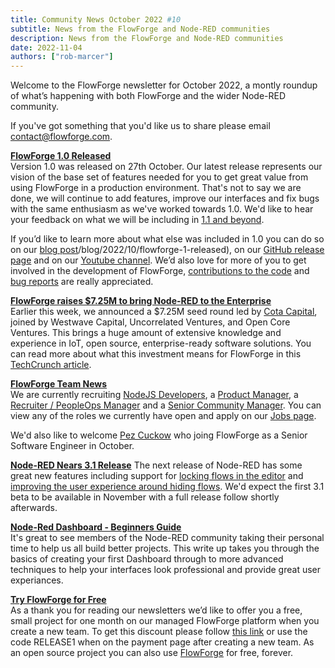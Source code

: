 ```yaml
---
title: Community News October 2022 #10
subtitle: News from the FlowForge and Node-RED communities
description: News from the FlowForge and Node-RED communities
date: 2022-11-04
authors: ["rob-marcer"]
---
```


Welcome to the FlowForge newsletter for October 2022, a montly roundup of what’s happening with both FlowForge and the wider Node-RED community.
<!--more-->
If you've got something that you'd like us to share please email [contact@flowforge.com](mailto:contact@flowforge.com).

[**FlowForge 1.0 Released**](http://flowforge.com/blog/2022/10/flowforge-1-released/)   
Version 1.0 was released on 27th October. Our latest release represents our vision of the base set of features needed for you to get great value from using FlowForge in a production environment. That's not to say we are done, we will continue to add features, improve our interfaces and fix bugs with the same enthusiasm as we've worked towards 1.0. We'd like to hear your feedback on what we will be including in [1.1 and beyond](https://github.com/orgs/flowforge/projects/5). 

If you’d like to learn more about what else was included in 1.0 you can do so on our [blog post](http://flowforge.com)/blog/2022/10/flowforge-1-released), on our [GitHub release page](https://github.com/flowforge/flowforge/releases/tag/v1.0.0) and on our [Youtube channel](https://www.youtube.com/watch?v=5TLT7CQR7iI). We’d also love for more of you to get involved in the development of FlowForge, [contributions to the code](https://github.com/flowforge/flowforge/blob/main/CONTRIBUTING.md) and [bug reports](https://github.com/flowforge/flowforge/issues) are really appreciated.
    
[**FlowForge raises $7.25M to bring Node-RED to the Enterprise**](https://flowforge.com/blog/2022/10/seed-round-bring-node-red-to-enterprise/)  
Earlier this week, we announced a $7.25M seed round led by [Cota Capital](https://www.cotacapital.com/knowledgecapital/flowforge-closes-the-gap-between-it-and-ot), joined by Westwave Capital, Uncorrelated Ventures, and Open Core Ventures. This brings a huge amount of extensive knowledge and experience in IoT, open source, enterprise-ready software solutions. You can read more about what this investment means for FlowForge in this [TechCrunch article](https://techcrunch.com/2022/11/03/flowforge-nabs-7-2m-to-help-companies-integrate-iot-using-node-red).

[**FlowForge Team News**](https://flowforge.com/team/)    
We are currently recruiting [NodeJS Developers](https://boards.greenhouse.io/flowforge/jobs/4463977004), a [Product Manager](https://boards.greenhouse.io/flowforge/jobs/4717778004), a [Recruiter / PeopleOps Manager](https://boards.greenhouse.io/flowforge/jobs/4687876004) and a [Senior Community Manager](https://boards.greenhouse.io/flowforge/jobs/4700809004). You can view any of the roles we currently have open and apply on our [Jobs page](https://boards.greenhouse.io/flowforge).

We'd also like to welcome [Pez Cuckow](https://github.com/Pezmc) who joing FlowForge as a Senior Software Engineer in October.

[**Node-RED Nears 3.1 Release**](https://github.com/node-red/node-red/milestone/19)
The next release of Node-RED has some great new features including support for [locking flows in the editor](https://github.com/node-red/node-red/pull/3938) and [improving the user experience around hiding flows](https://github.com/node-red/node-red/pull/3930). We'd expect the first 3.1 beta to be available in November with a full release follow shortly afterwards.

    
[**Node-Red Dashboard - Beginners Guide**](https://stevesnoderedguide.com/node-red-dashboard)  
It's great to see members of the Node-RED community taking their personal time to help us all build better projects. This write up takes you through the basics of creating your first Dashboard through to more advanced techniques to help your interfaces look professional and provide great user experiances.
    
[**Try FlowForge for Free**](https://app.flowforge.com/account/create?code=RELEASE1)  
As a thank you for reading our newsletters we’d like to offer you a free, small project for one month on our managed FlowForge platform when you create a new team. To get this discount please follow [this link](https://app.flowforge.com/account/create?code=RELEASE010) or use the code RELEASE1 when on the payment page after creating a new team. As an open source project you can also use [FlowForge](https://flowforge.com/docs/install/) for free, forever.
